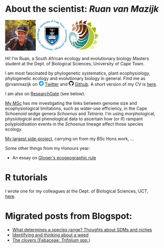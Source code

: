 # About the scientist: *Ruan van Mazijk*

<img src="face2.jpg" width="100" height="100"> 
<img src="logos/UCT.png" width="100" height="100"> 
<img src="logos/BIO.png" width="100" height="100">

Hi! I'm Ruan, a South African ecology and evolutionary biology Masters student at the Dept. of Biological Sciences, University of Cape Town.

I am most fascinated by phylogenetic systematics, plant ecophysiology, phylogenetic ecology and evolutionary biology in general. Find me as @rvanmazijk on <img src="logos/Twitter.png" width="16" height="16"> [Twitter](https://twitter.com/rvanmazijk) and <img src="logos/GitHub.png" width="16" height="16"> [Github](https://github.com/rvanmazijk). A short version of my CV is [here](cv/RvanMazijk_CV_short.pdf).

I am also on [ResearchGate](https://www.researchgate.net/profile/Ruan_Van_Mazijk) (see below).

[My MSc](MSc-genome-ecophys/) has me investigating the links between genome size and ecophysiological limitations, such as water-use efficiency, in the Cape Schoenoid sedge genera *Schoenus* and *Tetraria*. I'm using morphological, physiological and phenological data to ascertain how (or if) rampant polyploidisation events in the *Schoenus* lineage affect those species ecology.

[My largest side-project](Cape-vs-SWA/), carrying on from my BSc Hons work, ...

Some other things from my Honours year:

- An essay on [Gloger's ecogeographic rule](Glogers-rule-essay/essay.pdf)
<!-- 
-A publication in review, on isotopic tracing of storm water in an urban South African river
-->

# R tutorials

I wrote one for my colleagues at the Dept. of Biological Sciences, UCT, [here](R-tut-for-Muasya-lab/).

# Migrated posts from Blogspot:

- [What determines a species range? Thoughts about SDMs and niches](posts/sdms-and-niches.md)
- [Identifying and thinking about a weed](posts/weed-id.md)
- [The clovers (Fabaceae: *Trifolium* spp.)](posts/clovers.md)

<!--ResearchGate widget-->
<script>
  (function() { 
    var st = document.createElement('script');
    st.type = 'text/javascript'; 
    st.async = true; 
    st.src = 'https://www.researchgate.net/javascript/plugin/plugin-api-min.js';
    var s = document.getElementsByTagName('script')[0];
    s.parentNode.insertBefore(st, s);
  })(); 
</script>
<div
  class="rg-plugin"
  data-stats="true" 
  data-faces="true" 
  data-publications="true" 
  data-width="300" data-height="600" 
  data-theme="light" 
  data-type="department" 
  data-installationId="5b47782e3cdd325b301e74f9"
/>
